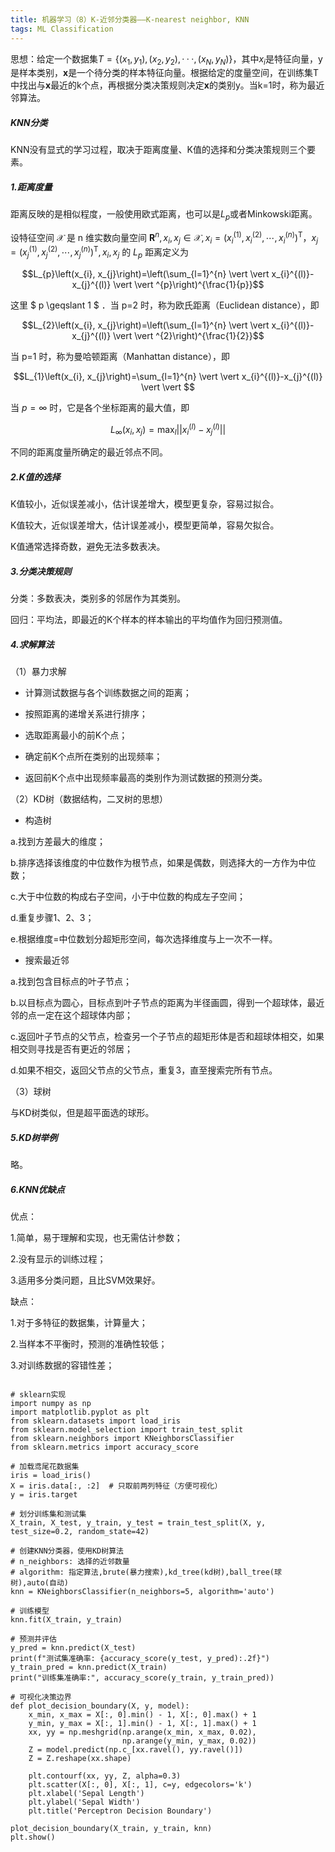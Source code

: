 ```yaml
---
title: 机器学习（8）K-近邻分类器——K-nearest neighbor, KNN
tags: ML Classification
---
```


思想：给定一个数据集$T=\lbrace (x_1,y_1),(x_2,y_2),···,(x_N,y_N)\rbrace$，其中$x_i$是特征向量，y是样本类别，$\mathbf{x}$是一个待分类的样本特征向量。根据给定的度量空间，在训练集T中找出与$\mathbf{x}$最近的k个点，再根据分类决策规则决定$\mathbf{x}$的类别y。当k=1时，称为最近邻算法。

<!--more-->

##### KNN分类

KNN没有显式的学习过程，取决于距离度量、K值的选择和分类决策规则三个要素。

##### 1.距离度量

距离反映的是相似程度，一般使用欧式距离，也可以是$L_p$或者Minkowski距离。

设特征空间  $\mathcal{X}$  是  n  维实数向量空间  $\mathbf{R}^{n}, x_{i}, x_{j} \in \mathcal{X}, x_{i}=\left(x_{i}^{(1)}, x_{i}^{(2)}, \cdots, x_{i}^{(n)}\right)^{\mathrm{T}}  ，  x_{j}=\left(x_{j}^{(1)}, x_{j}^{(2)}, \cdots, x_{j}^{(n)}\right)^{\mathrm{T}}, x_{i}, x_{j}$  的  $L_{p}$  距离定义为

$$L_{p}\left(x_{i}, x_{j}\right)=\left(\sum_{l=1}^{n} \vert \vert x_{i}^{(l)}-x_{j}^{(l)} \vert \vert ^{p}\right)^{\frac{1}{p}}$$


这里 $ p \geqslant 1 $ ．当  p=2  时，称为欧氏距离（Euclidean distance），即

$$L_{2}\left(x_{i}, x_{j}\right)=\left(\sum_{l=1}^{n} \vert \vert x_{i}^{(l)}-x_{j}^{(l)} \vert \vert ^{2}\right)^{\frac{1}{2}}$$


当  p=1  时，称为曼哈顿距离（Manhattan distance），即

$$L_{1}\left(x_{i}, x_{j}\right)=\sum_{l=1}^{n} \vert \vert x_{i}^{(l)}-x_{j}^{(l)} \vert \vert $$


当  $p=\infty$  时，它是各个坐标距离的最大值，即

$$L_{\infty}\left(x_{i}, x_{j}\right)=\max _{l} \vert \vert x_{i}^{(l)}-x_{j}^{(l)} \vert \vert $$

不同的距离度量所确定的最近邻点不同。

##### 2.K值的选择

K值较小，近似误差减小，估计误差增大，模型更复杂，容易过拟合。

K值较大，近似误差增大，估计误差减小，模型更简单，容易欠拟合。

K值通常选择奇数，避免无法多数表决。

##### 3.分类决策规则

分类：多数表决，类别多的邻居作为其类别。

回归：平均法，即最近的K个样本的样本输出的平均值作为回归预测值。

##### 4.求解算法

（1）暴力求解

- 计算测试数据与各个训练数据之间的距离；

- 按照距离的递增关系进行排序；

- 选取距离最小的前K个点；

- 确定前K个点所在类别的出现频率；

- 返回前K个点中出现频率最高的类别作为测试数据的预测分类。

（2）KD树（数据结构，二叉树的思想）

- 构造树

a.找到方差最大的维度；

b.排序选择该维度的中位数作为根节点，如果是偶数，则选择大的一方作为中位数；

c.大于中位数的构成右子空间，小于中位数的构成左子空间；

d.重复步骤1、2、3；

e.根据维度=中位数划分超矩形空间，每次选择维度与上一次不一样。

- 搜索最近邻

a.找到包含目标点的叶子节点；

b.以目标点为圆心，目标点到叶子节点的距离为半径画圆，得到一个超球体，最近邻的点一定在这个超球体内部；

c.返回叶子节点的父节点，检查另一个子节点的超矩形体是否和超球体相交，如果相交则寻找是否有更近的邻居；

d.如果不相交，返回父节点的父节点，重复3，直至搜索完所有节点。

（3）球树

与KD树类似，但是超平面选的球形。

##### 5.KD树举例

略。

##### 6.KNN优缺点

优点：

1.简单，易于理解和实现，也无需估计参数；

2.没有显示的训练过程；

3.适用多分类问题，且比SVM效果好。

缺点：

1.对于多特征的数据集，计算量大；

2.当样本不平衡时，预测的准确性较低；

3.对训练数据的容错性差；

~~~
~~~



~~~
# sklearn实现
import numpy as np
import matplotlib.pyplot as plt
from sklearn.datasets import load_iris
from sklearn.model_selection import train_test_split
from sklearn.neighbors import KNeighborsClassifier
from sklearn.metrics import accuracy_score

# 加载鸢尾花数据集
iris = load_iris()
X = iris.data[:, :2]  # 只取前两列特征（方便可视化）
y = iris.target

# 划分训练集和测试集
X_train, X_test, y_train, y_test = train_test_split(X, y, test_size=0.2, random_state=42)

# 创建KNN分类器，使用KD树算法
# n_neighbors: 选择的近邻数量
# algorithm: 指定算法,brute(暴力搜索),kd_tree(kd树),ball_tree(球树),auto(自动)
knn = KNeighborsClassifier(n_neighbors=5, algorithm='auto')

# 训练模型
knn.fit(X_train, y_train)

# 预测并评估
y_pred = knn.predict(X_test)
print(f"测试集准确率: {accuracy_score(y_test, y_pred):.2f}")
y_train_pred = knn.predict(X_train)
print("训练集准确率:", accuracy_score(y_train, y_train_pred))

# 可视化决策边界
def plot_decision_boundary(X, y, model):
    x_min, x_max = X[:, 0].min() - 1, X[:, 0].max() + 1
    y_min, y_max = X[:, 1].min() - 1, X[:, 1].max() + 1
    xx, yy = np.meshgrid(np.arange(x_min, x_max, 0.02),
                         np.arange(y_min, y_max, 0.02))
    Z = model.predict(np.c_[xx.ravel(), yy.ravel()])
    Z = Z.reshape(xx.shape)
    
    plt.contourf(xx, yy, Z, alpha=0.3)
    plt.scatter(X[:, 0], X[:, 1], c=y, edgecolors='k')
    plt.xlabel('Sepal Length')
    plt.ylabel('Sepal Width')
    plt.title('Perceptron Decision Boundary')
    
plot_decision_boundary(X_train, y_train, knn)
plt.show()
~~~


